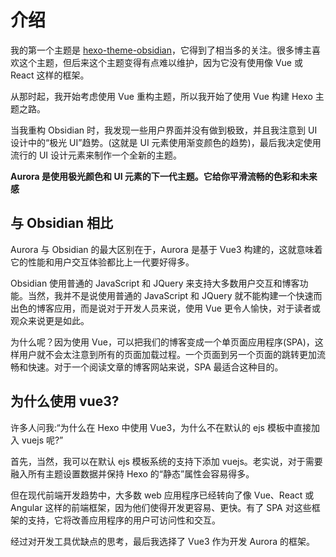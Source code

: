# 介绍

我的第一个主题是 [hexo-theme-obsidian](https://github.com/TriDiamond/hexo-theme-obsidian)，它得到了相当多的关注。很多博主喜欢这个主题，但后来这个主题变得有点难以维护，因为它没有使用像 Vue 或 React 这样的框架。

从那时起，我开始考虑使用 Vue 重构主题，所以我开始了使用 Vue 构建 Hexo 主题之路。

当我重构 Obsidian 时，我发现一些用户界面并没有做到极致，并且我注意到 UI 设计中的“极光 UI”趋势。(这就是 UI 元素使用渐变颜色的趋势)，最后我决定使用流行的 UI 设计元素来制作一个全新的主题。

**Aurora 是使用极光颜色和 UI 元素的下一代主题。它给你平滑流畅的色彩和未来感**

## 与 Obsidian 相比

Aurora 与 Obsidian 的最大区别在于，Aurora 是基于 Vue3 构建的，这就意味着它的性能和用户交互体验都比上一代要好得多。

Obsidian 使用普通的 JavaScript 和 JQuery 来支持大多数用户交互和博客功能。当然，我并不是说使用普通的 JavaScript 和 JQuery 就不能构建一个快速而出色的博客应用，而是说对于开发人员来说，使用 Vue 更令人愉快，对于读者或观众来说更是如此。

为什么呢？因为使用 Vue，可以把我们的博客变成一个单页面应用程序(SPA)，这样用户就不会太注意到所有的页面加载过程。一个页面到另一个页面的跳转更加流畅和快速。对于一个阅读文章的博客网站来说，SPA 最适合这种目的。

## 为什么使用 vue3?

许多人问我:“为什么在 Hexo 中使用 Vue3，为什么不在默认的 ejs 模板中直接加入 vuejs 呢?”

首先，当然，我可以在默认 ejs 模板系统的支持下添加 vuejs。老实说，对于需要融入所有主题设置数据并保持 Hexo 的“静态”属性会容易得多。

但在现代前端开发趋势中，大多数 web 应用程序已经转向了像 Vue、React 或 Angular 这样的前端框架，因为他们使得开发更容易、更快。有了 SPA 对这些框架的支持，它将改善应用程序的用户可访问性和交互。

经过对开发工具优缺点的思考，最后我选择了 Vue3 作为开发 Aurora 的框架。
